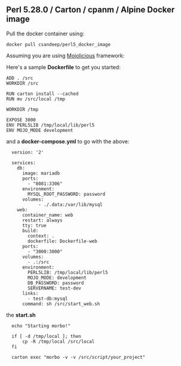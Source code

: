 ## Perl 5.28.0 / Carton / cpanm / Alpine Docker image


Pull the docker container using:

    docker pull csandeep/perl5_docker_image

Assuming you are using [Mojolicious](http://mojolicious.org/) framework:

Here's a sample **Dockerfile** to get you started:

    ADD . /src
    WORKDIR /src

    RUN carton install --cached
    RUN mv /src/local /tmp

    WORKDIR /tmp

    EXPOSE 3000
    ENV PERL5LIB /tmp/local/lib/perl5
    ENV MOJO_MODE development

and a **docker-compose.yml** to go with the above:

      version: '2'
    
      services:
        db:
          image: mariadb
          ports:
            - "8081:3306"
          environment:
            MYSQL_ROOT_PASSWORD: password
          volumes:
                - ./.data:/var/lib/mysql
        web:
          container_name: web
          restart: always
          tty: true
          build:
            context: .
            dockerfile: Dockerfile-web
          ports:
            - "3000:3000"
          volumes:
            - .:/src
          environment:
            PERL5LIB: /tmp/local/lib/perl5
            MOJO_MODE: development
            DB_PASSWORD: password
            SERVERNAME: test-dev
          links:
            - test-db:mysql 
          command: sh /src/start_web.sh  


the **start.sh** 

      echo "Starting morbo!"
    
      if [ -d /tmp/local ]; then
          cp -R /tmp/local /src/local
      fi
    
      carton exec "morbo -v -v /src/script/your_project"
